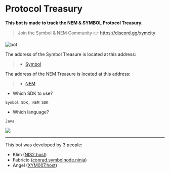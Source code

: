 # Protocol Treasury



**This bot is made to track the NEM &amp; SYMBOL Protocol Treasury.**

> Join the Symbol & NEM Community 👉 https://discord.gg/xymcity


![bot](https://i.imgur.com/MYXppuY.jpg)



The address of the Symbol Treasure is located at this address:

> - [Symbol](https://symbol.fyi/accounts/NCHEST3QRQS4JZGOO64TH7NFJ2A63YA7TPM5PXI)

The address of the NEM Treasure is located at this address:

> - [NEM](https://explorer.nemtool.com/#/s_account?account=NCHESTYVD2P6P646AMY7WSNG73PCPZDUQNSD6JAK) 

- Which SDK to use? 

```
Symbol SDK, NEM SDK
```

- Which language? 

```
Java
```
![](https://i.imgur.com/3sfMQMl.png)


---

This bot was developed by 3 people:

- Klim ([NIS2.host](https://nis2.host:3001/node/info))
- Fabricio ([conrad.symbolnode.ninja](https://conrad.symbolnode.ninja:3001/node/info))
- Angel ([XYM007.host](https://xym007.host:3001/node/info))



